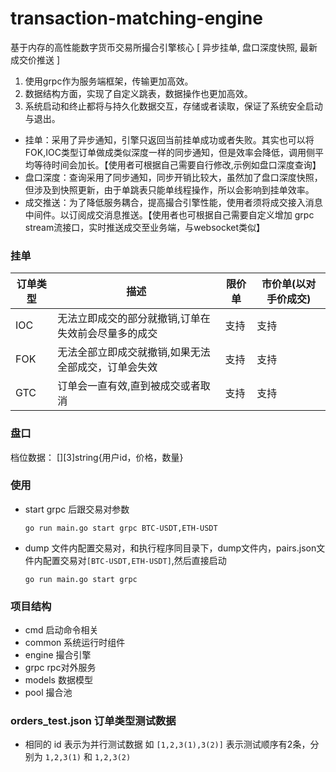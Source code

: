 # transaction-matching-engine
基于内存的高性能数字货币交易所撮合引擎核心 [ 异步挂单, 盘口深度快照, 最新成交价推送 ]
1. 使用grpc作为服务端框架，传输更加高效。
2. 数据结构方面，实现了自定义跳表，数据操作也更加高效。
3. 系统启动和终止都将与持久化数据交互，存储或者读取，保证了系统安全启动与退出。

- 挂单：采用了异步通知，引擎只返回当前挂单成功或者失败。其实也可以将FOK,IOC类型订单做成类似深度一样的同步通知，但是效率会降低，调用侧平均等待时间会加长。【使用者可根据自己需要自行修改,示例如盘口深度查询】
- 盘口深度：查询采用了同步通知，同步开销比较大，虽然加了盘口深度快照，但涉及到快照更新，由于单跳表只能单线程操作，所以会影响到挂单效率。
- 成交推送：为了降低服务耦合，提高撮合引擎性能，使用者须将成交接入消息中间件。以订阅成交消息推送。【使用者也可根据自己需要自定义增加 grpc stream流接口，实时推送成交至业务端，与websocket类似】


### 挂单

订单类型|描述|限价单|市价单(以对手价成交)
-|-|-|-
IOC|无法立即成交的部分就撤销,订单在失效前会尽量多的成交|支持|支持
FOK|无法全部立即成交就撤销,如果无法全部成交，订单会失效|支持|支持
GTC|订单会一直有效,直到被成交或者取消|支持|支持

### 盘口

档位数据： [][3]string{用户id，价格，数量}

### 使用

- start grpc 后跟交易对参数
    ```
    go run main.go start grpc BTC-USDT,ETH-USDT
    ```

- dump 文件内配置交易对，和执行程序同目录下，dump文件内，pairs.json文件内配置交易对`[BTC-USDT,ETH-USDT]`,然后直接启动

    ```
    go run main.go start grpc
    ```

### 项目结构

- cmd 启动命令相关
- common 系统运行时组件
- engine 撮合引擎
- grpc rpc对外服务
- models 数据模型
- pool 撮合池

### orders_test.json 订单类型测试数据

- 相同的 id 表示为并行测试数据 如 `[1,2,3(1),3(2)]` 表示测试顺序有2条，分别为 `1,2,3(1)` 和  `1,2,3(2)` 

